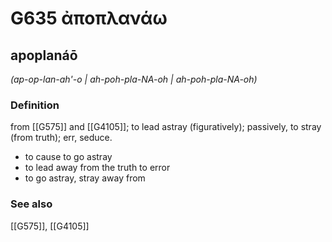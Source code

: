 # G635 ἀποπλανάω

## apoplanáō

_(ap-op-lan-ah'-o | ah-poh-pla-NA-oh | ah-poh-pla-NA-oh)_

### Definition

from [[G575]] and [[G4105]]; to lead astray (figuratively); passively, to stray (from truth); err, seduce.

- to cause to go astray
- to lead away from the truth to error
- to go astray, stray away from

### See also

[[G575]], [[G4105]]

